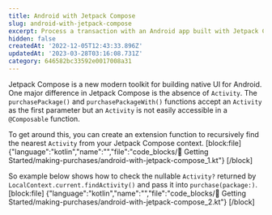 ```yaml
---
title: Android with Jetpack Compose
slug: android-with-jetpack-compose
excerpt: Process a transaction with an Android app built with Jetpack Compose
hidden: false
createdAt: '2022-12-05T12:43:33.896Z'
updatedAt: '2023-03-28T03:16:08.731Z'
category: 646582bc33592e0017008a31
---
```

Jetpack Compose is a new modern toolkit for building native UI for Android. One major difference in Jetpack Compose is the absence of `Activity`.  The `purchasePackage()` and `purchasePackageWith()` functions accept an `Activity` as the first parameter but an `Activity` is not easily accessible in a `@Composable` function.

To get around this, you can create an extension function to recursively find the nearest `Activity` from your Jetpack Compose context.
[block:file]
{"language":"kotlin","name":"","file":"code_blocks/🚀 Getting Started/making-purchases/android-with-jetpack-compose_1.kt"}
[/block]

So example below shows how to check the nullable `Activity?` returned by `LocalContext.current.findActivity()` and pass it into `purchase(package:)`.
[block:file]
{"language":"kotlin","name":"","file":"code_blocks/🚀 Getting Started/making-purchases/android-with-jetpack-compose_2.kt"}
[/block]
